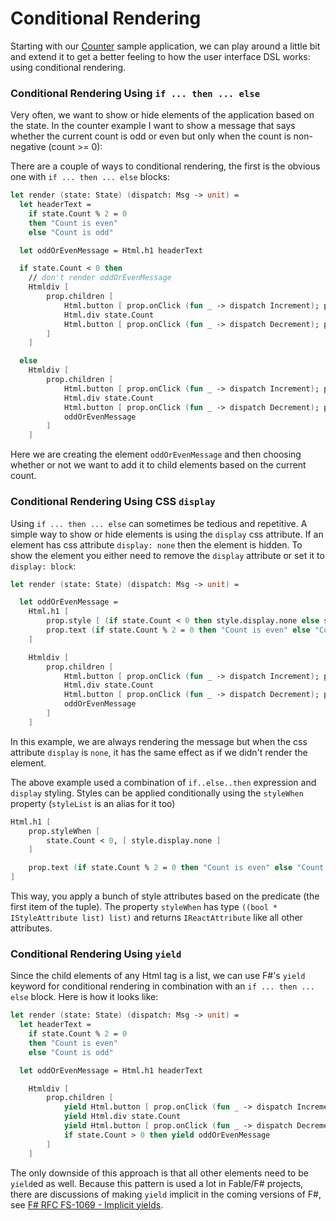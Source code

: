# Conditional Rendering

Starting with our [Counter](counter.md) sample application, we can play around a little bit and extend it to get a better feeling to how the user interface DSL works: using conditional rendering.

### Conditional Rendering Using `if ... then ... else`

Very often, we want to show or hide elements of the application based on the state. In the counter example I want to show a message that says whether the current count is odd or even but only when the count is non-negative (count >= 0):

<resolved-image source="/images/elm/counter-odd-or-even.gif" />

There are a couple of ways to conditional rendering, the first is the obvious one with `if ... then ... else` blocks:

```fsharp {highlight: ['2-5', 7, 25]}
let render (state: State) (dispatch: Msg -> unit) =
  let headerText =
    if state.Count % 2 = 0
    then "Count is even"
    else "Count is odd"

  let oddOrEvenMessage = Html.h1 headerText

  if state.Count < 0 then
    // don't render oddOrEvenMessage
    Htmldiv [
        prop.children [
            Html.button [ prop.onClick (fun _ -> dispatch Increment); prop.text "+" ]
            Html.div state.Count
            Html.button [ prop.onClick (fun _ -> dispatch Decrement); prop.text "-" ]
        ]
    ]

  else
    Htmldiv [
        prop.children [
            Html.button [ prop.onClick (fun _ -> dispatch Increment); prop.text "+" ]
            Html.div state.Count
            Html.button [ prop.onClick (fun _ -> dispatch Decrement); prop.text "-" ]
            oddOrEvenMessage
        ]
    ]
```
Here we are creating the element `oddOrEvenMessage` and then choosing whether or not we want to add it to child elements based on the current count.

### Conditional Rendering Using CSS `display`

Using `if ... then ... else` can sometimes be tedious and repetitive. A simple way to show or hide elements is using the `display` css attribute. If an element has css attribute `display: none` then the element is hidden. To show the element you either need to remove the `display` attribute or set it to `display: block`:

```fsharp {highlight: [5, 6]}
let render (state: State) (dispatch: Msg -> unit) =

  let oddOrEvenMessage =
    Html.h1 [
        prop.style [ (if state.Count < 0 then style.display.none else style.display.block) ]
        prop.text (if state.Count % 2 = 0 then "Count is even" else "Count is odd")
    ]

    Htmldiv [
        prop.children [
            Html.button [ prop.onClick (fun _ -> dispatch Increment); prop.text "+" ]
            Html.div state.Count
            Html.button [ prop.onClick (fun _ -> dispatch Decrement); prop.text "-" ]
            oddOrEvenMessage
        ]
    ]
```
In this example, we are always rendering the message but when the css attribute `display` is `none`, it has the same effect as if we didn't render the element.

The above example used a combination of `if..else..then` expression and `display` styling. Styles can be applied conditionally using the `styleWhen` property (`styleList` is an alias for it too)
```fsharp {highlight: [2, 3, 4]}
Html.h1 [
    prop.styleWhen [
        state.Count < 0, [ style.display.none ]
    ]

    prop.text (if state.Count % 2 = 0 then "Count is even" else "Count is odd")
]
```
This way, you apply a bunch of style attributes based on the predicate (the first item of the tuple). The property `styleWhen` has type `((bool * IStyleAttribute list) list)` and returns `IReactAttribute` like all other attributes.

### Conditional Rendering Using `yield`

Since the child elements of any Html tag is a list, we can use F#'s `yield` keyword for conditional rendering in combination with an `if ... then ... else` block. Here is how it looks like:

```fsharp {highlight: [14]}
let render (state: State) (dispatch: Msg -> unit) =
  let headerText =
    if state.Count % 2 = 0
    then "Count is even"
    else "Count is odd"

  let oddOrEvenMessage = Html.h1 headerText

    Htmldiv [
        prop.children [
            yield Html.button [ prop.onClick (fun _ -> dispatch Increment); prop.text "+" ]
            yield Html.div state.Count
            yield Html.button [ prop.onClick (fun _ -> dispatch Decrement); prop.text "-" ]
            if state.Count > 0 then yield oddOrEvenMessage
        ]
    ]
```
The only downside of this approach is that all other elements need to be `yield`ed as well. Because this pattern is used a lot in Fable/F# projects, there are discussions of making `yield` implicit in the coming versions of F#, see [F# RFC FS-1069 - Implicit yields](https://github.com/fsharp/fslang-design/blob/master/RFCs/FS-1069-implicit-yields.md).